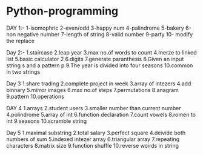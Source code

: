 # Python-programming
DAY 1:- 
1-isomophric 
2-even/odd 
3-happy num 
4-palindrome 
5-bakery 
6-non negative number 
7-length of string 
8-valid number 
9-party 
10- modify the replace

Day 2:- 1.staircase 2.leap year 3.max no.of words to count 4.merze to linked list 5.basic calculator 2 6.digits 7.generate paranthesis 8.Given an input string s and a pattern p 9.The year is divided into four seasons 10.common in two strings

Day 3 1.share trading 2.complete project in week 3.array of intezers 4.add binnary 5.mirror images 6.max no.of steps 7.permutations 8.anagram 9.pattern 10.operations

DAY 4 1.arrays 2.student users 3.smaller number than current number 4.polindrome 5.array of int 6.function declaration 7.count vowels 8.romen to int 9.seasons 10.scramble string

Day 5 1.maximal substring 2.total salary 3.perfect square 4.deivide both numbers of sum 5.indexed intezer array 6.triangular array 7.repeating characters 8.matrix size 9.function shuffle 10.reverse woirds in string
